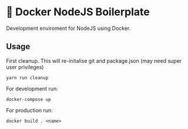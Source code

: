 # 🐳 Docker NodeJS Boilerplate
Development enviroment for NodeJS using Docker.

## Usage
First cleanup. This will re-initalise git and package.json (may need super user privileges)
```
yarn run cleanup
```

For development run:
```
docker-compose up
```

For production run: 
```
docker build . <name>
```